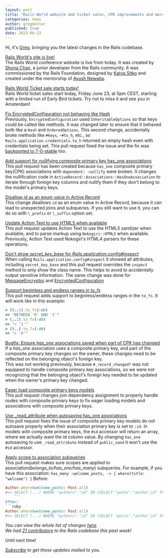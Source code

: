 ```yaml
---
layout: post
title: "Rails World website and ticket sales, CPK improvements and more!"
categories: news
author: gregmolnar
published: true
date: 2023-06-23
---
```



Hi, it's [Greg](https://github.com/gregmolnar), bringing you the latest changes in the Rails codebase.

[Rails World's site is live!](https://rubyonrails.org/world)  
The Rails World conference website is live from today. It was created by [Shona Chan](https://www.linkedin.com/in/shona-chan/), a junior developer from the Rails community.
It was commissioned by the Rails Foundation, designed by [Katya Sitko](https://katya-sitko.netlify.app/) and created under the mentorship of [Ayush Newatia](https://radioactivetoy.tech/).

[Rails World Ticket sale starts today!](https://twitter.com/rails/status/1671880869706084354)  
Rails World ticket sales start today, Friday June 23, at 5pm CEST, starting with a limited run of Early Bird tickets. Try not to miss it and see you in Amsterdam!

[Fix EncryptedConfiguration not behaving like Hash](https://github.com/rails/rails/pull/48556)  
Previously, `EncryptedConfiguration` used `InheritableOptions` so that keys could be called like methods. It was changed later to ensure that it behaved both like a `Hash` and `OrderedOptions`. This second change, accidentally broke methods like `#keys`, `~#to_h`, etc., so `Rails.application.credentials.to_h` returned an empty hash even with credentials being set. This pull request fixed the issue and the fix was [backported to 7-0-stable](https://github.com/rails/rails/pull/48557) too.  

[Add support for nullifying composite primary key has_one associations](https://github.com/rails/rails/pull/48539)  
This pull request has been created because `has_one` composite primary key(CPK) associations with `dependent: :nullify` were broken. It changes the nullification code in `ActiveRecord::Associations::HasOneAssociation` to iterate through foreign key columns and nullify them if they don't belong to the model's primary keys.

[Disallow _id_ as an enum value in Active Record](https://github.com/rails/rails/pull/48536)  
This change disallows `id` as an enum value in Active Record, because it can lead to unexpected joins and subqueries. If you still want to use it, you can do so with `\_prefix` or `\_suffix` option set.

[Update Action Text to use HTML5 when available](https://github.com/rails/rails/pull/48522)  
This pull request updates Action Text to use the HTML5 sanitizer when available, and to parse markup using `Nokogiri::HTML5` when available. Previously, Action Text used Nokogiri's HTML4 parsers for these operations.

[Don't show _secret_key_base_ for _Rails.application.config#inspect_](https://github.com/rails/rails/pull/48500)  
When calling `Rails.application.config#inspect` it showed all attributes, including `secret_key_base` and this pull request overrides the `inspect` method to only show the class name. This helps to avoid to accidentally output sensitive information.
The same change was done for [MessageEncryptor](https://github.com/rails/rails/pull/48499) and [EncryptedConfiguration](https://github.com/rails/rails/pull/48498)

[Support beginless and endless ranges in _to_fs_](https://github.com/rails/rails/pull/48494)  
This pull request adds support to beginless/endless ranges in the `to_fs`. It will work like in this example:
```ruby
> (0..1).to_fs(:db)
=> "BETWEEN '0' AND '1'"
> (..1).to_fs(:db)
=> "< '1'"
> (0..).to_fs(:db)
=> "> '0'"
```

[Bugfix: Ensure _has_one_ associations saved when part of CPK has changed](https://github.com/rails/rails/pull/48491)  
If a _has_one_ association uses a composite primary key, and part of the composite primary key changes on the owner, these changes need to be reflected on the belonging object's foreign key.  
This was not working previously, because `#_record_changed?` was not equipped to handle composite primary key associations, so we were not recognizing that the belonging object's foreign key needed to be updated when the owner's primary key changed.    

[Eager load composite primary keys models](https://github.com/rails/rails/pull/48490)  
This pull request changes join dependency assignment to properly handle nodes with composite primary keys to fix eager loading models and associations with composite primary keys.

[Use \_read_attribute when autosaving has_one associations](https://github.com/rails/rails/pull/48489)  
This pull request fixes the issue of composite primary key models do not autosave properly when their association primary key is set to `:id`. In models with composite primary keys, the `#id` accessor will return an array, where we actually want the id column value. By changing `has_one` autosaving to use `_read_attribute` instead of `public_send` it won't use the `#id` accessor.

[Apply scope to association subqueries](https://github.com/rails/rails/pull/48487)  
This pull request makes sure scopes are applied to association(_belongs\_to/has\_one/has\_many_) subqueries. For example, if you have this association: `has_many :welcome_posts, -> { where(title: "welcome") }`
Before:
```ruby
Author.where(welcome_posts: Post.all)
#=> SELECT (...) WHERE "authors"."id" IN (SELECT "posts"."author_id" FROM "posts")
    ```
After:
```ruby
Author.where(welcome_posts: Post.all)
#=> SELECT (...) WHERE "authors"."id" IN (SELECT "posts"."author_id" FROM "posts" WHERE "posts"."title" = 'welcome')
```

_You can view the whole list of changes [here](https://github.com/rails/rails/compare/@%7B2023-06-16%7D...main@%7B2023-06-23%7D)._  
_We had [21 contributors](https://contributors.rubyonrails.org/contributors/in-time-window/20230616-20230623) to the Rails codebase this past week!_

Until next time!  

_[Subscribe](https://world.hey.com/this.week.in.rails) to get these updates mailed to you._
